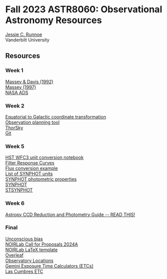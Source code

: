 # Fall 2023 ASTR8060: Observational Astronomy Resources

[Jessie C. Runnoe](http://astro.phy.vanderbilt.edu/~runnojc1/) <br>
Vanderbilt University <br>

## Resources 

### Week 1
[Massey & Davis (1992)](./docs/masseydavis92_guide_to_stellar_ccd_photometry_iraf.pdf) <br>
[Massey (1997)](./docs/massey97_guide_to_ccd_reductions_iraf.pdf) <br>
[NASA ADS](https://ui.adsabs.harvard.edu/) <br>

### Week 2
[Equatorial to Galactic coordinate transformation](./docs/leinert98_coordinates.pdf) <br>
[Observation planning tool](http://catserver.ing.iac.es/staralt/index.php) <br>
[ThorSky](https://github.com/jrthorstensen/thorsky) <br>
[Git](https://git-scm.com/downloads/) <br>

### Week 5
[HST WFC3 unit conversion notebook](https://github.com/spacetelescope/WFC3Library/blob/master/notebooks/flux_conversion_tool/flux_conversion_tool.ipynb) <br>
[Filter Response Curves](http://svo2.cab.inta-csic.es/theory/fps/) <br>
[Flux conversion example](http://stsdas.stsci.edu/astropy_synphot/synphot/units.html) <br>
[List of SYNPHOT units](https://synphot.readthedocs.io/en/latest/synphot/units.html) <br>
[SYNPHOT photometric properties](https://synphot.readthedocs.io/en/latest/synphot/formulae.html) <br>
[SYNPHOT](https://synphot.readthedocs.io/en/latest/) <br>
[STSYNPHOT](https://stsynphot.readthedocs.io/en/latest/) <br>

### Week 6
[Astropy CCD Reduction and Photometry Guide -- READ THIS!](https://github.com/astropy/ccd-reduction-and-photometry-guide/tree/main) <br>

### Final
[Unconscious bias](https://ui.adsabs.harvard.edu/abs/2019BAAS...51g..41A/abstract) <br>
[NOIRLab Call for Proposals 2024A](https://noirlab.edu/science/observing-noirlab/proposals/call-for-proposals) <br>
[NOIRLab LaTeX template](https://noirlab.edu/science/observing-noirlab/proposals/attachment/standard-template) <br>
[Overleaf](https://www.overleaf.com/) <br>
[Observatory Locations](https://www.google.com/maps/d/u/0/edit?mid=1BMzRO1puXoGhZV7L0NCe6Qu2wXo4y6oW&ll=-0.16413101145116826%2C0&z=2) <br>
[Gemini Exposure Time Calculators (ETCs)](https://www.gemini.edu/instrumentation/gmos/exposure-time-estimation) <br>
[Las Cumbres ETC](https://exposure-time-calculator.lco.global/) <br>
